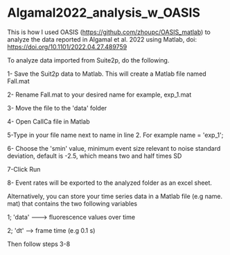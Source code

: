 # Algamal2022_analysis_w_OASIS
This is how I used OASIS (https://github.com/zhoupc/OASIS_matlab) to analyze the data reported in Algamal et al. 2022 using Matlab, doi: https://doi.org/10.1101/2022.04.27.489759

To analyze data imported from Suite2p, do the following.

1- Save the Suit2p data to Matlab. This will create a Matlab file named Fall.mat

2- Rename Fall.mat to your desired name for example, exp_1.mat

3- Move the file to the 'data' folder

4- Open CallCa file in Matlab

5-Type in your file name next to name in line 2. For example name = 'exp_1';

6- Choose the 'smin' value, minimum event size relevant to noise standard deviation, default is -2.5, which means two and half times SD

7-Click Run

8- Event rates will be exported to the analyzed folder as an excel sheet.


Alternatively, you can store your time series data in a Matlab file (e.g name. mat) that contains the two following variables

1; 'data' ---> fluorescence values over time

2; 'dt' --> frame time (e.g 0.1 s)

Then follow steps 3-8
